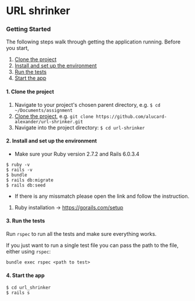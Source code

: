 # URL shrinker

### Getting Started

The following steps walk through getting the application running. Before you start,

1. [Clone the project](#1-clone-the-project)
2. [Install and set up the environment](#2-install-and-set-up-the-environment)
3. [Run the tests](#3-run-the-tests)
4. [Start the app](#4-start-the-app)


#### 1. Clone the project
1. Navigate to your project's chosen parent directory, e.g. `$ cd ~/Documents/assignment`
2. [Clone the project](https://github.com/alucard-alexander/url-shrinker.git), e.g. `git clone https://github.com/alucard-alexander/url-shrinker.git`
3. Navigate into the project directory: `$ cd url-shrinker`

#### 2. Install and set up the environment

* Make sure your Ruby version 2.7.2 and Rails 6.0.3.4

```
$ ruby -v
$ rails -v
$ bundle
$ rails db:migrate
$ rails db:seed
```

* If there is any missmatch please open the link and follow the instruction.

1. Ruby installation -> https://gorails.com/setup


#### 3. Run the tests

Run `rspec` to run all the tests and make sure everything works.

If you just want to run a single test file you can pass the path to the file, either using `rspec`:
```
bundle exec rspec <path to test>
```

#### 4. Start the app

```
$ cd url_shrinker
$ rails s
```
